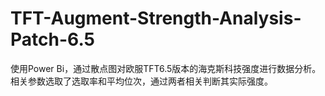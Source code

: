 # TFT-Augment-Strength-Analysis-Patch-6.5
使用Power Bi，通过散点图对欧服TFT6.5版本的海克斯科技强度进行数据分析。
相关参数选取了选取率和平均位次，通过两者相关判断其实际强度。
